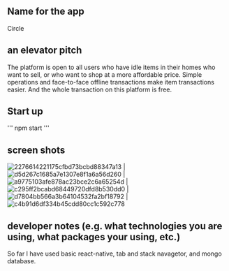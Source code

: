 ## Name for the app

Circle

## an elevator pitch
The platform is open to all users who have idle items in their homes who want to sell, 
or who want to shop at a more affordable price. Simple operations and face-to-face offline 
transactions make item transactions easier. And the whole transaction on this platform is free.

## Start up
'''
npm start
'''

## screen shots

![2276614221175cfbd73bcbd88347a13](https://user-images.githubusercontent.com/77183284/141490372-aad0afb7-7ca6-4dfa-8821-11f9e80162f4.jpg) | ![d5d267c1685a7e1307e8f1a6a56d260](https://user-images.githubusercontent.com/77183284/141490382-fe17f7f3-95fb-428b-9e3e-4234b46314b0.jpg) | ![a9775103afe878ac23bce2c6a65254d](https://user-images.githubusercontent.com/77183284/141490389-9f596bb6-608f-4c54-8595-152b6992a0cf.jpg) | ![c295ff2bcabd68449720dfd8b530dd0](https://user-images.githubusercontent.com/77183284/141490393-fe761969-1b1a-4db1-b70c-9c3e6debeb32.jpg) | ![d7804bb566a3b64104532fa2bf18792](https://user-images.githubusercontent.com/77183284/141490401-3dbf1cee-5f47-434d-bc9f-a3278f8b964e.jpg) | ![c4b91d6df334b45cdd80cc1c592c778](https://user-images.githubusercontent.com/77183284/141490404-d99963a4-8ba2-49de-87ce-bdf960b3bbd5.jpg)


## developer notes (e.g. what technologies you are using, what packages your using, etc.)

So far I have used basic react-native, tab and stack navagetor, and mongo database.
